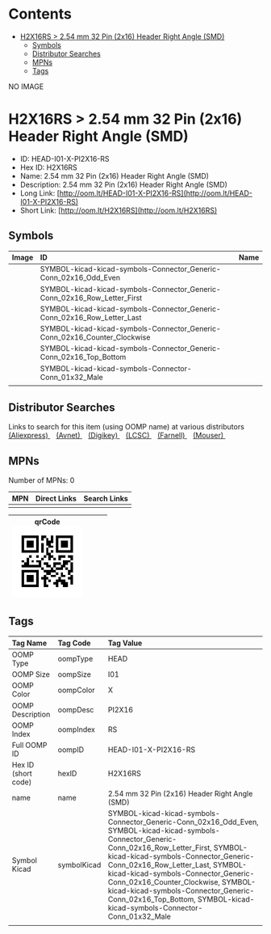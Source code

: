 



Contents
========

* [H2X16RS > 2.54 mm 32 Pin (2x16) Header Right Angle (SMD)](#h2x16rs--254-mm-32-pin-2x16-header-right-angle-smd)
	* [Symbols](#symbols)
	* [Distributor Searches](#distributor-searches)
	* [MPNs](#mpns)
	* [Tags](#tags)
  
NO IMAGE  
# H2X16RS > 2.54 mm 32 Pin (2x16) Header Right Angle (SMD)

- ID: HEAD-I01-X-PI2X16-RS
- Hex ID: H2X16RS
- Name: 2.54 mm 32 Pin (2x16) Header Right Angle (SMD)
- Description: 2.54 mm 32 Pin (2x16) Header Right Angle (SMD)
- Long Link: [http://oom.lt/HEAD-I01-X-PI2X16-RS](http://oom.lt/HEAD-I01-X-PI2X16-RS)
- Short Link: [http://oom.lt/H2X16RS](http://oom.lt/H2X16RS)

## Symbols
  

|Image|ID|Name|
| :--- | :--- | :--- |
|![]()|SYMBOL-kicad-kicad-symbols-Connector_Generic-Conn_02x16_Odd_Even||
|![]()|SYMBOL-kicad-kicad-symbols-Connector_Generic-Conn_02x16_Row_Letter_First||
|![]()|SYMBOL-kicad-kicad-symbols-Connector_Generic-Conn_02x16_Row_Letter_Last||
|![]()|SYMBOL-kicad-kicad-symbols-Connector_Generic-Conn_02x16_Counter_Clockwise||
|![]()|SYMBOL-kicad-kicad-symbols-Connector_Generic-Conn_02x16_Top_Bottom||
|![]()|SYMBOL-kicad-kicad-symbols-Connector-Conn_01x32_Male||
||||

## Distributor Searches
  
Links to search for this item (using OOMP name) at various distributors  
[(Aliexpress) ](https://www.aliexpress.com/wholesale?SearchText=11172.54+mm+32+Pin+2x16+Header+Right+Angle+SMD)&nbsp;&nbsp;&nbsp;[(Avnet) ](https://www.avnet.com/shop/us/search/2.54+mm+32+Pin+2x16+Header+Right+Angle+SMD)&nbsp;&nbsp;&nbsp;[(Digikey) ](https://www.digikey.co.uk/en/products/result?s=2.54+mm+32+Pin+2x16+Header+Right+Angle+SMD)&nbsp;&nbsp;&nbsp;[(LCSC) ](https://www.lcsc.com/search?q=2.54+mm+32+Pin+2x16+Header+Right+Angle+SMD)&nbsp;&nbsp;&nbsp;[(Farnell) ](https://uk.farnell.com/search?st=2.54+mm+32+Pin+2x16+Header+Right+Angle+SMD)&nbsp;&nbsp;&nbsp;[(Mouser) ](https://www.mouser.com/c/?q=2.54+mm+32+Pin+2x16+Header+Right+Angle+SMD)&nbsp;&nbsp;&nbsp;
## MPNs
  
Number of MPNs: 0  

|MPN|Direct Links|Search Links|
| :--- | :--- | :--- |
||||
  

|qrCode<br>[![](https://raw.githubusercontent.com/oomlout/oomlout_OOMP_parts_V2/main/HEAD/I01/X/PI2X16/RS/qrCode_140.png)](https://github.com/oomlout/oomlout_OOMP_parts_V2/tree/main/HEAD/I01/X/PI2X16/RS/qrCode.png)||||
| :---: | :---: | :---: | :---: |

## Tags
  

|Tag Name|Tag Code|Tag Value|
| :--- | :--- | :--- |
|OOMP Type|oompType|HEAD|
|OOMP Size|oompSize|I01|
|OOMP Color|oompColor|X|
|OOMP Description|oompDesc|PI2X16|
|OOMP Index|oompIndex|RS|
|Full OOMP ID|oompID|HEAD-I01-X-PI2X16-RS|
|Hex ID (short code)|hexID|H2X16RS|
|name|name|2.54 mm 32 Pin (2x16) Header Right Angle (SMD)|
|Symbol Kicad|symbolKicad|SYMBOL-kicad-kicad-symbols-Connector_Generic-Conn_02x16_Odd_Even, SYMBOL-kicad-kicad-symbols-Connector_Generic-Conn_02x16_Row_Letter_First, SYMBOL-kicad-kicad-symbols-Connector_Generic-Conn_02x16_Row_Letter_Last, SYMBOL-kicad-kicad-symbols-Connector_Generic-Conn_02x16_Counter_Clockwise, SYMBOL-kicad-kicad-symbols-Connector_Generic-Conn_02x16_Top_Bottom, SYMBOL-kicad-kicad-symbols-Connector-Conn_01x32_Male|
||||
